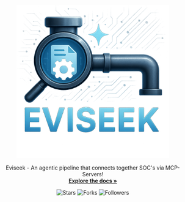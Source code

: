 
<!-- Logo -->
<p align="center">
  <img src="images/logo.png" alt="Assemblyline MCP Logo" width="400"/>
</p>

<!-- <h1 align="center">Assemblyline MCP</h1> -->

<p align="center">
  Eviseek - An agentic pipeline that connects together SOC's via MCP-Servers! 
  <br />
  <a href="#getting-started"><strong>Explore the docs »</strong></a>
</p>

<p align="center">
  <img src="https://img.shields.io/github/stars/brandonlhill/eviseek?style=social" alt="Stars"/>
  <img src="https://img.shields.io/github/forks/brandonlhill/eviseek?style=social" alt="Forks"/>
  <img src="https://img.shields.io/github/followers/brandonlhill?label=Follow&style=social" alt="Followers"/>
</p>






